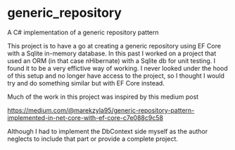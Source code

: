 # generic_repository
A C# implementation of a generic repository pattern

This project is to have a go at creating a generic repository using EF Core with a Sqlite in-memory database. In this past I worked on a project that used an ORM (in that case nHibernate) with a Sqlite db for unit testing. I found it to be a very effictive way of working. I never looked under the hood of this setup and no longer have access to the project, so I thought I would try and do something similar but with EF Core instead.

Much of the work in this project was inspired by this medium post

https://medium.com/@marekzyla95/generic-repository-pattern-implemented-in-net-core-with-ef-core-c7e088c9c58

Although I had to implement the DbContext side myself as the author neglects to include that part or provide a complete project.
